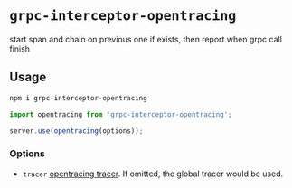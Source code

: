 # `grpc-interceptor-opentracing`

start span and chain on previous one if exists, then report when grpc call finish

## Usage

```bash
npm i grpc-interceptor-opentracing
```

```typescript
import opentracing from 'grpc-interceptor-opentracing';

server.use(opentracing(options));
```

### Options

- `tracer` [opentracing tracer](https://github.com/opentracing/opentracing-javascript#opentracing-tracer-implementations). If omitted, the global tracer would be used.
